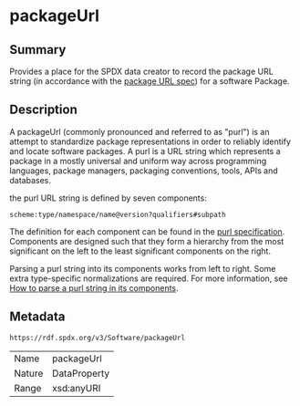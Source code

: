 <!-- Automatically generated by spec-parser v2.0.0 on 2024-01-12T14:00:21.817658+00:00 -->
<!-- SPDX-License-Identifier: Community-Spec-1.0 -->

# packageUrl

## Summary

Provides a place for the SPDX data creator to record the package URL string (in accordance with the [package URL spec](https://github.com/package-url/purl-spec/blob/master/PURL-SPECIFICATION.rst)) for a software Package.


## Description

A packageUrl (commonly pronounced and referred to as "purl") is an attempt to standardize package representations in order to reliably identify and locate software packages. A purl is a URL string which represents a package in a mostly universal and uniform way across programming languages, package managers, packaging conventions, tools, APIs and databases.

the purl URL string is defined by seven components:
```
scheme:type/namespace/name@version?qualifiers#subpath
```

The definition for each component can be found in the [purl specification](https://github.com/package-url/purl-spec/blob/master/PURL-SPECIFICATION.rst). Components are designed such that they form a hierarchy from the most significant on the left to the least significant components on the right. 

Parsing a purl string into its components works from left to right. Some extra type-specific normalizations are required. For more information, see [How to parse a purl string in its components](https://github.com/package-url/purl-spec/blob/master/PURL-SPECIFICATION.rst#how-to-parse-a-purl-string-in-its-components).


## Metadata

`https://rdf.spdx.org/v3/Software/packageUrl`


| | |
|---|---|
| Name | packageUrl |
| Nature | DataProperty |
| Range | xsd:anyURI |





